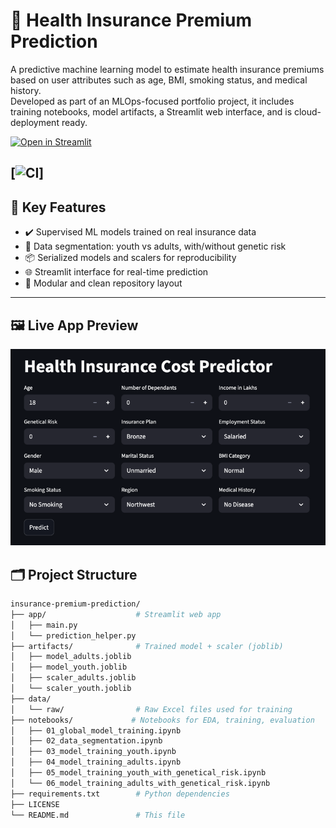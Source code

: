 # 🧠 Health Insurance Premium Prediction

A predictive machine learning model to estimate health insurance premiums based on user attributes such as age, BMI, smoking status, and medical history.  
Developed as part of an MLOps-focused portfolio project, it includes training notebooks, model artifacts, a Streamlit web interface, and is cloud-deployment ready.

[![Open in Streamlit](https://static.streamlit.io/badges/streamlit_badge_black_white.svg)](https://insurance-cost-predictor.streamlit.app/)

[![CI](https://github.com/JonnyNgaleu/insurance-premium-prediction/actions/workflows/ci.yml/badge.svg)]
---

## 🚀 Key Features

- ✔️ Supervised ML models trained on real insurance data
- 🧪 Data segmentation: youth vs adults, with/without genetic risk
- 📦 Serialized models and scalers for reproducibility
- 🌐 Streamlit interface for real-time prediction
- 📁 Modular and clean repository layout

---

## 🖼️ Live App Preview

![Streamlit App Screenshot](artifacts/live_app.png)

## 🗂️ Project Structure

```bash
insurance-premium-prediction/
├── app/                    # Streamlit web app
│   ├── main.py
│   └── prediction_helper.py
├── artifacts/              # Trained model + scaler (joblib)
│   ├── model_adults.joblib
│   ├── model_youth.joblib
│   ├── scaler_adults.joblib
│   └── scaler_youth.joblib
├── data/
│   └── raw/                # Raw Excel files used for training
├── notebooks/             # Notebooks for EDA, training, evaluation
│   ├── 01_global_model_training.ipynb
│   ├── 02_data_segmentation.ipynb
│   ├── 03_model_training_youth.ipynb
│   ├── 04_model_training_adults.ipynb
│   ├── 05_model_training_youth_with_genetical_risk.ipynb
│   └── 06_model_training_adults_with_genetical_risk.ipynb
├── requirements.txt        # Python dependencies
├── LICENSE
└── README.md               # This file

